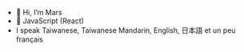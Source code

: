 - 👋 Hi, I’m Mars
- 🌱 JavaScript (React)
- I speak Taiwanese, Taiwanese Mandarin, English, 日本語 et un peu français

<!---
Mars-Hayabusa3/Mars-Hayabusa3 is a ✨ special ✨ repository because its `README.md` (this file) appears on your GitHub profile.
You can click the Preview link to take a look at your changes.
--->
